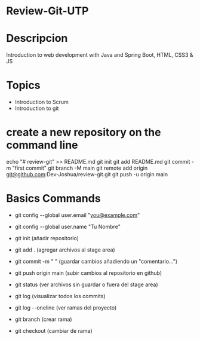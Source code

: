 # Review-Git-UTP

# Descripcion
Introduction to web development with Java and Spring Boot, HTML, CSS3 & JS

# Topics
- Introduction to Scrum
- Introduction to git

# create a new repository on the command line
  echo "# review-git" >> README.md
  git init
  git add README.md
  git commit -m "first commit"
  git branch -M main
  git remote add origin git@github.com:Dev-Joshua/review-git.git
  git push -u origin main

  # Basics Commands
- git config --global user.email "you@example.com"
- git config --global user.name "Tu Nombre"

- git init                  (añadir repositorio)    
- git add .                 (agregar archivos al stage area)
- git commit -m " "         (guardar cambios añadiendo un "comentario...")
- git push origin main      (subir cambios al repositorio en github)

- git status                 (ver archivos sin guardar o fuera del stage area)
- git log                    (visualizar todos los commits)
- git log --oneline          (ver ramas del proyecto)
- git branch <nombreRama>    (crear rama)
- git checkout <nombreRama>  (cambiar de rama)
